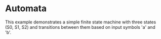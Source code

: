 # Automata

This example demonstrates a simple finite state machine with three states (S0, S1, S2) and transitions between them based on input symbols 'a' and 'b'.